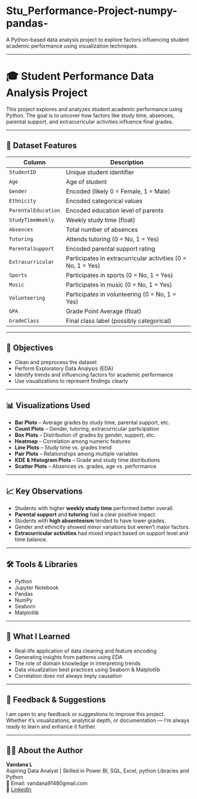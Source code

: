 # Stu_Performance-Project-numpy-pandas-
A Python-based data analysis project to explore factors influencing student academic performance using visualization techniques.

----

# 🎓 Student Performance Data Analysis Project

This project explores and analyzes student academic performance using Python. The goal is to uncover how factors like study time, absences, parental support, and extracurricular activities influence final grades.

---

## 📁 Dataset Features

| **Column**          | **Description**                                              |
| ------------------- | ------------------------------------------------------------ |
| `StudentID`         | Unique student identifier                                    |
| `Age`               | Age of student                                               |
| `Gender`            | Encoded (likely 0 = Female, 1 = Male)                        |
| `Ethnicity`         | Encoded categorical values                                   |
| `ParentalEducation` | Encoded education level of parents                           |
| `StudyTimeWeekly`   | Weekly study time (float)                                    |
| `Absences`          | Total number of absences                                     |
| `Tutoring`          | Attends tutoring (0 = No, 1 = Yes)                           |
| `ParentalSupport`   | Encoded parental support rating                              |
| `Extracurricular`   | Participates in extracurricular activities (0 = No, 1 = Yes) |
| `Sports`            | Participates in sports (0 = No, 1 = Yes)                     |
| `Music`             | Participates in music (0 = No, 1 = Yes)                      |
| `Volunteering`      | Participates in volunteering (0 = No, 1 = Yes)               |
| `GPA`               | Grade Point Average (float)                                  |
| `GradeClass`        | Final class label (possibly categorical)                     |


---

## 🎯 Objectives

- Clean and preprocess the dataset  
- Perform Exploratory Data Analysis (EDA)  
- Identify trends and influencing factors for academic performance  
- Use visualizations to represent findings clearly

---

## 📊 Visualizations Used

- **Bar Plots** – Average grades by study time, parental support, etc.  
- **Count Plots** – Gender, tutoring, extracurricular participation  
- **Box Plots** – Distribution of grades by gender, support, etc.  
- **Heatmap** – Correlation among numeric features  
- **Line Plots** – Study time vs. grades trend  
- **Pair Plots** – Relationships among multiple variables  
- **KDE & Histogram Plots** – Grade and study time distributions  
- **Scatter Plots** – Absences vs. grades, age vs. performance

---

## 📈 Key Observations

- Students with higher **weekly study time** performed better overall.  
- **Parental support** and **tutoring** had a clear positive impact.  
- Students with **high absenteeism** tended to have lower grades.  
- Gender and ethnicity showed minor variations but weren’t major factors.  
- **Extracurricular activities** had mixed impact based on support level and time balance.

---

## 🛠️ Tools & Libraries

- Python
- Jupyter Notebook
- Pandas
- NumPy
- Seaborn
- Matplotlib

----

## 🧠 What I Learned

- Real-life application of data cleaning and feature encoding  
- Generating insights from patterns using EDA  
- The role of domain knowledge in interpreting trends  
- Data visualization best practices using Seaborn & Matplotlib  
- Correlation does not always imply causation

---


## 💬 Feedback & Suggestions

I am open to any feedback or suggestions to improve this project.  
Whether it’s visualizations, analytical depth, or documentation — I’m always ready to learn and enhance it further.

---

## 🙋‍♀️ About the Author

**Vandana L**  
Aspiring Data Analyst | Skilled in Power BI, SQL, Excel, python Libraries and Python  
📧 Email: vandana91480gmail.com  
🔗 [LinkedIn](https://www.linkedin.com/in/vandana-l-6a37a1233)




